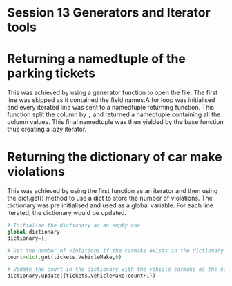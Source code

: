 # Session 13 Generators and Iterator tools

# Returning a namedtuple of the parking tickets
This was achieved by using a generator function to open the file. The first line was skipped as it contained the field names.A for loop was initialised and every iterated line was sent to a namedtuple returning function. This function split the column by `,` and returned a namedtuple containing all the column values. This final namedtuple was then yielded by the base function thus creating a lazy iterator.

# Returning the dictionary of car make violations
This was achieved by using the first function as an iterator and then using the dict.get() method to use a dict to store the number of violations. The dictionary was pre initialised and used as a global variable. For each line iterated, the dictionary would be updated. 
```py
# Initialise the dictionary as an empty one
global dictionary
dictionary={}

# Get the number of violations if the carmake exists in the dictionary otherwise initialise it as a zero
count=dict.get(tickets.VehicleMake,0)

# Update the count in the dictionary with the vehicle carmake as the key.
dictionary.update({tickets.VehicleMake:count+1})
```